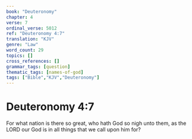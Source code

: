 ```yaml
---
book: "Deuteronomy"
chapter: 4
verse: 7
ordinal_verse: 5012
ref: "Deuteronomy 4:7"
translation: "KJV"
genre: "Law"
word_count: 29
topics: []
cross_references: []
grammar_tags: [question]
thematic_tags: [names-of-god]
tags: ["Bible","KJV","Deuteronomy"]
---
```


# Deuteronomy 4:7

For what nation is there so great, who hath God so nigh unto them, as the LORD our God is in all things that we call upon him for?
